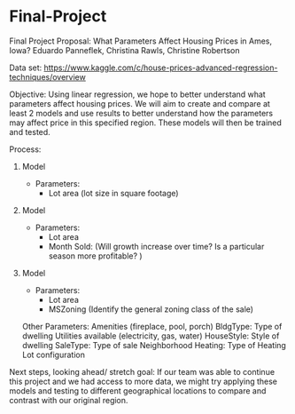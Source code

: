 # Final-Project

Final Project Proposal: What Parameters Affect Housing Prices in Ames, Iowa?
Eduardo Panneflek, Christina Rawls, Christine Robertson

Data set: https://www.kaggle.com/c/house-prices-advanced-regression-techniques/overview

Objective:
Using linear regression, we hope to better understand what parameters affect housing prices. We will aim to create and compare at least 2 models and use results to better understand how the parameters may affect price in this specified region. These models will then be trained and tested.

Process:

1) Model
	- Parameters:
		- Lot area (lot size in square footage)

2) Model 
	- Parameters:
		- Lot area
		- Month Sold: (Will growth increase over time? Is a particular season more profitable? )

3) Model
	- Parameters:
		- Lot area
		- MSZoning (Identify the general zoning class of the sale)

	Other Parameters:
	Amenities (fireplace, pool, porch)
	BldgType: Type of dwelling 
	Utilities available (electricity, gas, water)
	HouseStyle: Style of dwelling
	SaleType: Type of sale
	Neighborhood
	Heating: Type of Heating
	Lot configuration

Next steps, looking ahead/ stretch goal:
If our team was able to continue this project and we had access to more data, we might try applying these models and testing to different geographical locations to compare and contrast with our original region.
